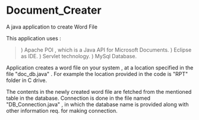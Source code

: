 # Document_Creater
A java application to create Word File 

This application uses :

>) Apache POI , which is a Java API for Microsoft Documents.
>) Eclipse as IDE.
>) Servlet technology.
>) MySql Database.

Application creates a word file on your system , at a location specified in the file "doc_db.java" . For example the location provided 
in the code is "RPT" folder in C drive.

The contents in the newly created word file are fetched from the mentioned table in the database.
Connection is done in the file named "DB_Connection.java" , in which the database name is provided along with other information req. for 
making connection.

